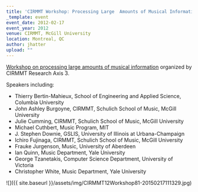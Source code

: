 ```yaml
---
title: 'CIRMMT Workshop: Processing Large  Amounts of Musical Information'
_template: event
event_date: 2012-02-17
event_year: 2012
venue: CIRMMT, McGill University
location: Montreal, QC
author: jhatter
upload: ""
---
```

[Workshop on processing large amounts of musical information](http://www.cirmmt.org/activities/workshops/research/musical-info/event) organized by CIRMMT Research Axis 3.

Speakers including:
- Thierry Bertin-Mahieux, School of Engineering and Applied Science, Columbia University
- John Ashley Burgoyne, CIRMMT, Schulich School of Music, McGill University
- Julie Cumming, CIRMMT, Schulich School of Music, McGill University
- Michael Cuthbert, Music Program, MIT
- J. Stephen Downie, GSLIS, University of Illinois at Urbana-Champaign
- Ichiro Fujinaga, CIRMMT, Schulich School of Music, McGill University
- Frauke Jurgenson, Music, University of Aberdeen
- Ian Quinn, Music Department, Yale University
- George Tzanetakis, Computer Science Department, University of Victoria
- Christopher White, Music Department, Yale University

![]({{ site.baseurl }}/assets/img/CIRMMT12Workshop81-20150217111329.jpg)
